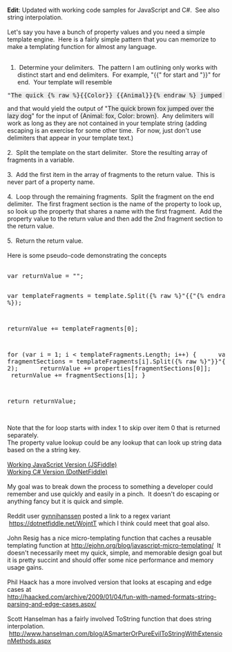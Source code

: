 <html><body><p><b>Edit</b>: Updated with working code samples for JavaScript and C#.  See also string interpolation.<br />
<br />
Let's say you have a bunch of property values and you need a simple template engine.  Here is a fairly simple pattern that you can memorize to make a templating function for almost any language.<br />
<br /></p>
<ol>
<li> Determine your delimiters.  The pattern I am outlining only works with distinct start and end delimiters.  For example, &quot;{{&quot; for start and &quot;}}&quot; for end.  Your template will resemble <br /></li>
</ol>
<pre>"<span style="background-color: #eeeeee;">The quick {% raw %}{{Color}} {{Animal}}{% endraw %} jumped over the lazy dog</span>"</pre>
<p>and that would yield the output of &quot;<span style="background-color: #eeeeee;">The quick brown fox jumped over the lazy dog</span>&quot; for the input of <span style="background-color: #eeeeee;">{Animal: fox, Color: brown}</span>.   Any delimiters will work as long as they are not contained in your template string (adding escaping is an exercise for some other time.  For now, just don't use delimiters that appear in your template text.)<br />
<br />
2.  Split the template on the start delimiter.  Store the resulting array of fragments in a variable.<br />
<br />
3.  Add the first item in the array of fragments to the return value.  This is never part of a property name.<br />
<br />
4.  Loop through the remaining fragments.  Split the fragment on the end delimiter.  The first fragment section is the name of the property to look up, so look up the property that shares a name with the first fragment.  Add the property value to the return value and then add the 2nd fragment section to the return value.<br />
<br />
5.  Return the return value.<br />
<br />
Here is some pseudo-code demonstrating the concepts<br />
<br /></p>
<pre>var returnValue = "";

var templateFragments = template.Split({% raw %}"{{"{% endraw %});

returnValue&nbsp;+= templateFragments[0];

for (var i = 1; i &lt; templateFragments.Length; i++) {
&nbsp; &nbsp; &nbsp;var fragmentSections = templateFragments[i].Split({% raw %}"}}"{% endraw %}, 2);
&nbsp; &nbsp; &nbsp;returnValue&nbsp;+= properties[fragmentSections[0]];
&nbsp; &nbsp; &nbsp;returnValue&nbsp;+= fragmentSections[1];
}

return returnValue;
</pre>
<br />
Note that the for loop starts with index 1 to skip over item 0 that is returned separately.
<br />
The property value lookup could be any lookup that can look up string data based on the a string key.<br />
<br />
<a href="http://jsfiddle.net/rg42apuh/">Working JavaScript Version (JSFiddle)</a><br />
<a href="https://dotnetfiddle.net/KOZdLf">Working C# Version (DotNetFiddle)</a><br />
<br />
My goal was to break down the process to something a developer could remember and use quickly and easily in a pinch. &nbsp;It doesn't do escaping or anything fancy but it is quick and simple.<br />
<br />
Reddit user <a href="http://www.reddit.com/user/gynnihanssen">gynnihanssen</a> posted a link to a regex variant &nbsp;<a href="https://dotnetfiddle.net/WojntT">https://dotnetfiddle.net/WojntT</a>&nbsp;which I think could meet that goal also.<br />
<br />
John Resig has a nice micro-templating function that caches a reusable templating function at <a href="http://ejohn.org/blog/javascript-micro-templating/">http://ejohn.org/blog/javascript-micro-templating/</a>&nbsp; It doesn't necessarily meet my quick, simple, and memorable design goal but it is pretty succint and should offer some nice performance and memory usage gains.<br />
<br />
Phil Haack has a more involved version that looks at escaping and edge cases at<br />
<a href="http://haacked.com/archive/2009/01/04/fun-with-named-formats-string-parsing-and-edge-cases.aspx/">http://haacked.com/archive/2009/01/04/fun-with-named-formats-string-parsing-and-edge-cases.aspx/</a><br />
<br />
Scott Hanselman has a fairly involved ToString function that does string interpolation. &nbsp;<a href="http://www.hanselman.com/blog/ASmarterOrPureEvilToStringWithExtensionMethods.aspx">http://www.hanselman.com/blog/ASmarterOrPureEvilToStringWithExtensionMethods.aspx</a><br />
</body></html>